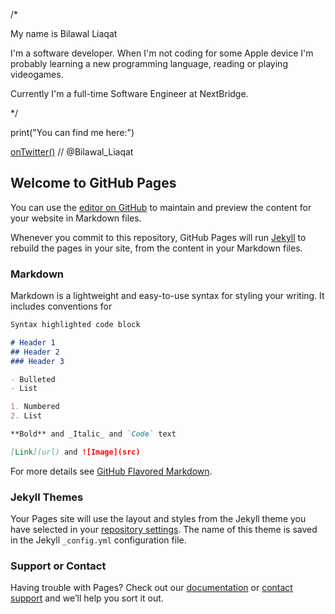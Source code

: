 /*

My name is Bilawal Liaqat

I'm a software developer. When I'm not coding for some Apple device I'm probably learning a new programming language, reading or playing videogames.

Currently I'm a full-time  Software Engineer at NextBridge.

*/


print("You can find me here:")

[onTwitter()](https://twitter.com/Bilawal_Liaqat)  // @Bilawal_Liaqat 


## Welcome to GitHub Pages

You can use the [editor on GitHub](https://github.com/bilawal-liaqat/bilawalliaqat.com/edit/master/index.md) to maintain and preview the content for your website in Markdown files.

Whenever you commit to this repository, GitHub Pages will run [Jekyll](https://jekyllrb.com/) to rebuild the pages in your site, from the content in your Markdown files.

### Markdown

Markdown is a lightweight and easy-to-use syntax for styling your writing. It includes conventions for

```markdown
Syntax highlighted code block

# Header 1
## Header 2
### Header 3

- Bulleted
- List

1. Numbered
2. List

**Bold** and _Italic_ and `Code` text

[Link](url) and ![Image](src)
```

For more details see [GitHub Flavored Markdown](https://guides.github.com/features/mastering-markdown/).

### Jekyll Themes

Your Pages site will use the layout and styles from the Jekyll theme you have selected in your [repository settings](https://github.com/bilawal-liaqat/bilawalliaqat.com/settings). The name of this theme is saved in the Jekyll `_config.yml` configuration file.

### Support or Contact

Having trouble with Pages? Check out our [documentation](https://help.github.com/categories/github-pages-basics/) or [contact support](https://github.com/contact) and we’ll help you sort it out.
